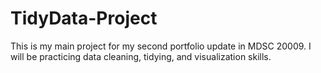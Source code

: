 # TidyData-Project

This is my main project for my second portfolio update in MDSC 20009. I will be practicing data cleaning, tidying, and visualization skills.
